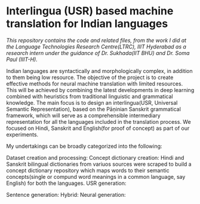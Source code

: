 # Interlingua (USR) based machine translation for Indian languages
_This repository contains the code and related files, from the work I did at the Language Technologies Research Centre(LTRC), IIIT Hyderabad as a research intern under the guidance of Dr. Sukhada(IIT BHU) and Dr. Soma Paul (IIIT-H)._

Indian languages are syntactically and morphologically complex, in addition to them being low resource. The objective of the project is to create effective methods for neural machine translation with limited resources. This will be achieved by combining the latest developments in deep learning combined with heuristics from traditional linguistic and grammatical knowledge. The main focus is to design an interlingua(USR, Universal Semantic Representation), based on the Pāṇinian Sanskrit grammatical framework, which will serve as a comprehensible intermediary representation for all the languages included in the translation process. We focused on Hindi, Sanskrit and English(for proof of concept) as part of our experiments.

My undertakings can be broadly categorized into the following:

Dataset creation and processing:
Concept dictionary creation: Hindi and Sanskrit bilingual dictionaries from variuos sources were scraped to build a concept dictionary repository which maps words to their semantic concepts(single or compund word meanings in a common language, say English) for both the languages. 
USR generation: 

Sentence generation:
Hybrid:
Neural generation:

